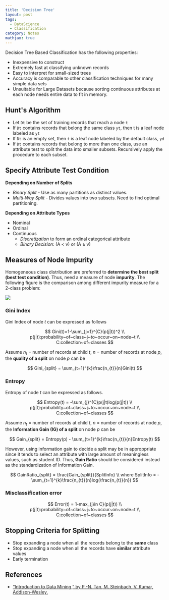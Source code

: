 ```yaml
---
title: 'Decision Tree'
layout: post
tags:
  - DataScience
  - Classification
category: Notes
mathjax: true
---
```


Decision Tree Based Classification has the following properties:

- Inexpensive to construct
- Extremely fast at classifying unknown records
- Easy to interpret for small-sized trees
- Accuracy is comparable to other classification techniques for many simple data sets
- Unsuitable for Large Datasets because sorting continuous attributes at each node needs entire data to fit in memory.

<!--more-->

## Hunt's Algorithm
- Let `Dt` be the set of training records that reach a node `t`
- If `Dt` contains records that belong the same class `yt`, then t is a leaf node labeled as `yt`
- If `Dt` is an empty set, then `t` is a leaf node labeled by the default class, `yd`
- If `Dt` contains records that belong to more than one class, use an attribute test to split the data into smaller subsets. Recursively apply the procedure to each subset.

## Specify Attribute Test Condition
**Depending on Number of Splits**

- _Binary Split_ - Use as many partitions as distinct values.
- _Multi-Way Split_ - Divides values into two subsets. Need to find optimal partitioning.

**Depending on Attribute Types**

- Nominal
- Ordinal
- Continuous
	- _Discretization_ to form an ordinal categorical attribute
	- _Binary Decision_: (A < v) or (A $\geq$ v)

## Measures of Node Impurity
Homogeneous class distribution are preferred to **determine the best split (best test condition)**.   Thus, need a measure of node **impurity**.   The following figure is the comparison among different impurity measure for a 2-class problem:

![](https://i.imgur.com/LaAOkSl.png)



### Gini Index

Gini Index of node $t$ can be expressed as follows 

$$
Gini(t)=1-\sum_{j=1}^{C}(p(j|t))^2
\\
p(j|t):probability~of~class~j~to~occur~on~node~t
\\
C:collection~of~classes
$$

Assume $n_{t}$ = number of records at child $t$, $n$ = number of records at node $p$, the **quality of a split** on node $p$ can be

$$
Gini_{split} = \sum_{t=1}^{k}\frac{n_{t}}{n}Gini(t)
$$


### Entropy

Entropy of node $t$ can be expressed as follows.

$$
Entropy(t) = -\sum_{j}^{C}p(j|t)log(p(j|t))
\\
p(j|t):probability~of~class~j~to~occur~on~node~t
\\
C:collection~of~classes
$$

Assume $n_{t}$ = number of records at child $t$, $n$ = number of records at node $p$, the **Information Gain (IG) of a split** on node $p$ can be

$$
Gain_{split} = Entropy(p) - \sum_{t=1}^{k}\frac{n_{t}}{n}Entropy(t)
$$

However, using information gain to decide a split may be in approppriate since it tends to select an attribute with large amount of meaningless values, such as student ID. Thus, **Gain Ratio** should be considered instead as the standardization of Information Gain.

$$
GainRatio_{split} = \frac{Gain_{split}}{SplitInfo}
\\
where SplitInfo = -\sum_{t=1}^{k}\frac{n_{t}}{n}log(\frac{n_{t}}{n})
$$

### Misclassification error

$$
Error(t) = 1-max_{j\in C}(p(j|t))
\\
p(j|t):probability~of~class~j~to~occur~on~node~t
\\
C:collection~of~classes
$$

## Stopping Criteria for Splitting 
- Stop expanding a node when all the records belong to the **same** class
- Stop expanding a node when all the records have **similar** attribute values
- Early termination 


## References
- [“Introduction to Data Mining,” by P.-N. Tan, M. Steinbach, V. Kumar, Addison-Wesley.](http://www-users.cs.umn.edu/~kumar/dmbook/index.php)